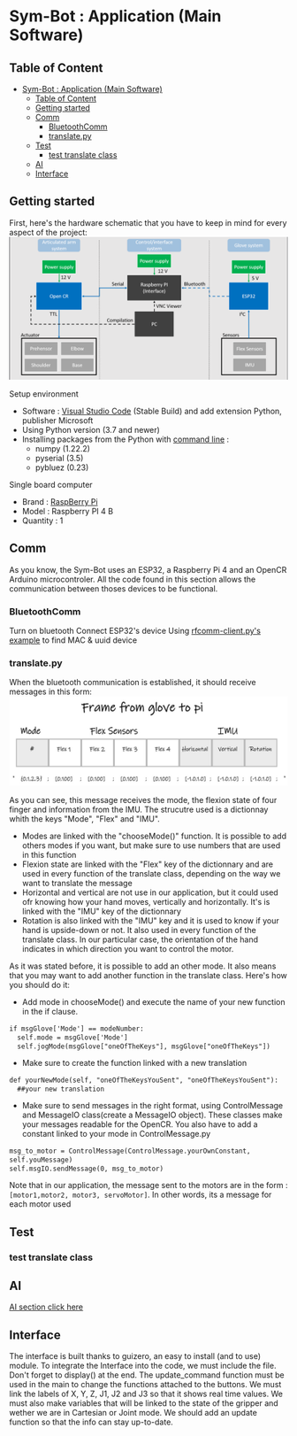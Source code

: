 # Sym-Bot : Application (Main Software)

## Table of Content
- [Sym-Bot : Application (Main Software)](#sym-bot--application-main-software)
  - [Table of Content](#table-of-content)
  - [Getting started](#getting-started)
  - [Comm](#comm)
    - [BluetoothComm](#bluetoothcomm)
    - [translate.py](#translatepy)
  - [Test](#test)
    - [test translate class](#test-translate-class)
  - [AI](#ai)
  - [Interface](#interface)

## Getting started
First, here's the hardware schematic that you have to keep in mind for every aspect of the project:
<img src="./img/Hardware_Schematic.PNG" alt="Hardware Schematic" width="512"/>

Setup environment
- Software : [Visual Studio Code](https://code.visualstudio.com/) (Stable Build) and add extension Python, publisher Microsoft
- Using Python version (3.7 and newer)
- Installing packages from the Python with [command line](https://packaging.python.org/en/latest/tutorials/installing-packages/#installing-from-pypi) :
  - numpy (1.22.2)
  - pyserial (3.5)
  - pybluez (0.23)

Single board computer
* Brand : [RaspBerry Pi](https://www.raspberrypi.com/products/raspberry-pi-4-model-b/)
* Model : Raspberry PI 4 B
* Quantity : 1

## Comm
As you know, the Sym-Bot uses an ESP32, a Raspberry Pi 4 and an OpenCR Arduino microcontroler. All the code found in this section allows the communication between thoses devices to be functional. 
### BluetoothComm
Turn on bluetooth
Connect ESP32's device
Using [rfcomm-client.py's example](https://github.com/pybluez/pybluez/blob/master/examples/simple/rfcomm-client.py) to find MAC & uuid device

### translate.py
When the bluetooth communication is established, it should receive messages in this form:
<img src="./img/MessageReceived.png" alt="Message Received" width="512"/>

As you can see, this message receives the mode, the flexion state of four finger and information from the IMU. The strucutre used is a dictionnay whith the keys "Mode", "Flex" and "IMU".
- Modes are linked with the "chooseMode()" function. It is possible to add others modes if you want, but make sure to use numbers that are used in this function
- Flexion state are linked with the "Flex" key of the dictionnary and are used in every function of the translate class, depending on the way we want to translate the message
- Horizontal and vertical are not use in our application, but it could used ofr knowing how your hand moves, vertically and horizontally. It's is linked with the "IMU" key of the dictionnary
- Rotation is also linked with the "IMU" key and it is used to know if your hand is upside-down or not. It also used in every function of the translate class. In our particular case, the orientation of the hand indicates in which direction you want to control the motor.

As it was stated before, it is possible to add an other mode. It also means that you may want to add another function in the translate class. Here's how you should do it:
- Add mode in chooseMode() and execute the name of your new function in the if clause.
```
if msgGlove['Mode'] == modeNumber:
  self.mode = msgGlove['Mode']
  self.jogMode(msgGlove["oneOfTheKeys"], msgGlove["oneOfTheKeys"])
```
- Make sure to create the function linked with a new translation
```
def yourNewMode(self, "oneOfTheKeysYouSent", "oneOfTheKeysYouSent"):
  ##your new translation
```
- Make sure to send messages in the right format, using ControlMessage and MessageIO class(create a MessageIO object). These classes make your messages readable for the OpenCR. You also have to add a constant linked to your mode in ControlMessage.py
```
msg_to_motor = ControlMessage(ControlMessage.yourOwnConstant, self.youMessage)
self.msgIO.sendMessage(0, msg_to_motor)
```
Note that in our application, the message sent to the motors are in the form : `[motor1,motor2, motor3, servoMotor]`. In other words, its a message for each motor used

## Test
### test translate class

## AI
[AI section click here](/Application/AI/)

## Interface
The interface is built thanks to guizero, an easy to install (and to use) module.
To integrate the Interface into the code, we must include the file. Don't forget to display() at the end. The update_command function must be used in the main to change the functions attached to the buttons. We must link the labels of X, Y, Z, J1, J2 and J3 so that it shows real time values. We must also make variables that will be linked to the state of the gripper and wether we are in Cartesian or Joint mode. We should add an update function so that the info can stay up-to-date.


